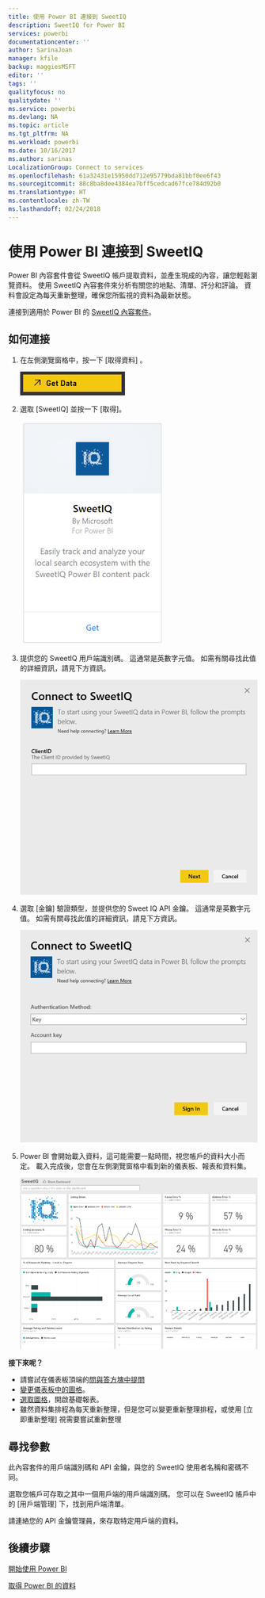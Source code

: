 ```yaml
---
title: 使用 Power BI 連接到 SweetIQ
description: SweetIQ for Power BI
services: powerbi
documentationcenter: ''
author: SarinaJoan
manager: kfile
backup: maggiesMSFT
editor: ''
tags: ''
qualityfocus: no
qualitydate: ''
ms.service: powerbi
ms.devlang: NA
ms.topic: article
ms.tgt_pltfrm: NA
ms.workload: powerbi
ms.date: 10/16/2017
ms.author: sarinas
LocalizationGroup: Connect to services
ms.openlocfilehash: 61a32431e15950dd712e95779bda81bbf0ee6f43
ms.sourcegitcommit: 88c8ba8dee4384ea7bff5cedcad67fce784d92b0
ms.translationtype: HT
ms.contentlocale: zh-TW
ms.lasthandoff: 02/24/2018
---
```

# <a name="connect-to-sweetiq-with-power-bi"></a>使用 Power BI 連接到 SweetIQ
Power BI 內容套件會從 SweetIQ 帳戶提取資料，並產生現成的內容，讓您輕鬆瀏覽資料。 使用 SweetIQ 內容套件來分析有關您的地點、清單、評分和評論。 資料會設定為每天重新整理，確保您所監視的資料為最新狀態。

連接到適用於 Power BI 的 [SweetIQ 內容套件](https://app.powerbi.com/groups/me/getdata/services/sweetiq)。

## <a name="how-to-connect"></a>如何連接
1. 在左側瀏覽窗格中，按一下 [取得資料] 。
   
    ![](media/service-connect-to-sweetiq/getdata.png)
2. 選取 [SweetIQ] 並按一下 [取得]。
   
    ![](media/service-connect-to-sweetiq/sweetiq.png)
3. 提供您的 SweetIQ 用戶端識別碼。 這通常是英數字元值。 如需有關尋找此值的詳細資訊，請見下方資訊。
   
    ![](media/service-connect-to-sweetiq/parameter.png)
4. 選取 [金鑰]  驗證類型，並提供您的 Sweet IQ API 金鑰。 這通常是英數字元值。 如需有關尋找此值的詳細資訊，請見下方資訊。
   
    ![](media/service-connect-to-sweetiq/credentials.png)
5. Power BI 會開始載入資料，這可能需要一點時間，視您帳戶的資料大小而定。 載入完成後，您會在左側瀏覽窗格中看到新的儀表板、報表和資料集。
   
    ![](media/service-connect-to-sweetiq/dashboard.png)

**接下來呢？**

* 請嘗試在儀表板頂端的[問與答方塊中提問](power-bi-q-and-a.md)
* [變更儀表板中的圖格](service-dashboard-edit-tile.md)。
* [選取圖格](service-dashboard-tiles.md)，開啟基礎報表。
* 雖然資料集排程為每天重新整理，但是您可以變更重新整理排程，或使用 [立即重新整理] 視需要嘗試重新整理

## <a name="finding-parameters"></a>尋找參數
此內容套件的用戶端識別碼和 API 金鑰，與您的 SweetIQ 使用者名稱和密碼不同。

選取您帳戶可存取之其中一個用戶端的用戶端識別碼。 您可以在 SweetIQ 帳戶中的 [用戶端管理] 下，找到用戶端清單。

請連絡您的 API 金鑰管理員，來存取特定用戶端的資料。

## <a name="next-steps"></a>後續步驟
[開始使用 Power BI](service-get-started.md)

[取得 Power BI 的資料](service-get-data.md)

